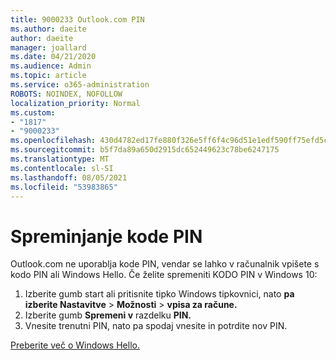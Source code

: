 ```yaml
---
title: 9000233 Outlook.com PIN
ms.author: daeite
author: daeite
manager: joallard
ms.date: 04/21/2020
ms.audience: Admin
ms.topic: article
ms.service: o365-administration
ROBOTS: NOINDEX, NOFOLLOW
localization_priority: Normal
ms.custom:
- "1817"
- "9000233"
ms.openlocfilehash: 430d4782ed17fe880f326e5ff6f4c96d51e1edf590ff75efd5ce59fe4ee1c379
ms.sourcegitcommit: b5f7da89a650d2915dc652449623c78be6247175
ms.translationtype: MT
ms.contentlocale: sl-SI
ms.lasthandoff: 08/05/2021
ms.locfileid: "53983865"
---
```

# <a name="change-your-pin"></a>Spreminjanje kode PIN

Outlook.com ne uporablja kode PIN, vendar se lahko v računalnik vpišete s kodo PIN ali Windows Hello. Če želite spremeniti KODO PIN v Windows 10:

1. Izberite gumb start ali pritisnite tipko Windows tipkovnici, nato **pa izberite Nastavitve**  >  **Možnosti**  >  **vpisa za račune.**
2. Izberite gumb **Spremeni v** razdelku **PIN.**
3. Vnesite trenutni PIN, nato pa spodaj vnesite in potrdite nov PIN.

[Preberite več o Windows Hello.](https://support.microsoft.com/help/17215/)